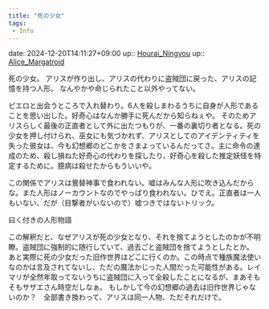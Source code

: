 ```yaml
---
title: "死の少女"
tags:
 - Info
---
```


date: 2024-12-20T14:11:27+09:00
up:: [Hourai_Ningyou](../Bar/Novel/Touhou_Project/Hourai_Ningyou.md)
up:: [Alice_Margatroid](../Bar/Novel/Touhou_Project/Alice_Margatroid.md)

死の少女。
アリスが作り出し、アリスの代わりに盗賊団に戻った、アリスの記憶を持つ人形。
なんやかや命じられたこと以外やってない。

ピエロと出会うところで入れ替わり。6人を殺しまわるうちに自身が人形であることを思い出した。好奇心はなんか勝手に死んだから知らねぇや。
そのためアリスらしく最後の正直者として外に出たつもりが、一番の裏切り者となる。死の少女を押し付けられ、巫女にも気づかれず、アリスとしてのアイデンティティを失った彼女は、今も幻想郷のどこかをさまよっているんだってさ。主に命令の達成のため、殺し損ねた好奇心の代わりを探したり、好奇心を殺した推定妖怪を特定するために。臆病は殺せたからもういいや。

この関係でアリスは鷽替神事で食われない。嘘はみんな人形に吹き込んだからな。また人形はノーカウントなのでやっぱり食われない。ひでえ。正直者は一人もいない、だが（目撃者がいないので）嘘つきではないトリック。

曰く付きの人形物語

この解釈だと、なぜアリスが死の少女となり、それを捨てようとしたのかが不明瞭。盗賊団に強制的に随行していて、過去ごと盗賊団を捨てようとしたとか。
あと実際に死の少女だった旧作世界はどこに行くのか。この時点で種族魔法使いなのかは言及されてないし、ただの魔法かじった人間だった可能性がある。レイマリが全然年取ってないうちに盗賊団に入って全殺したことになるが、まあそもそもサザエさん時空だしなぁ。
もしかして今の幻想郷の過去は旧作世界じゃないのか？　全部書き換わって、アリスは同一人物、ただそれだけで。